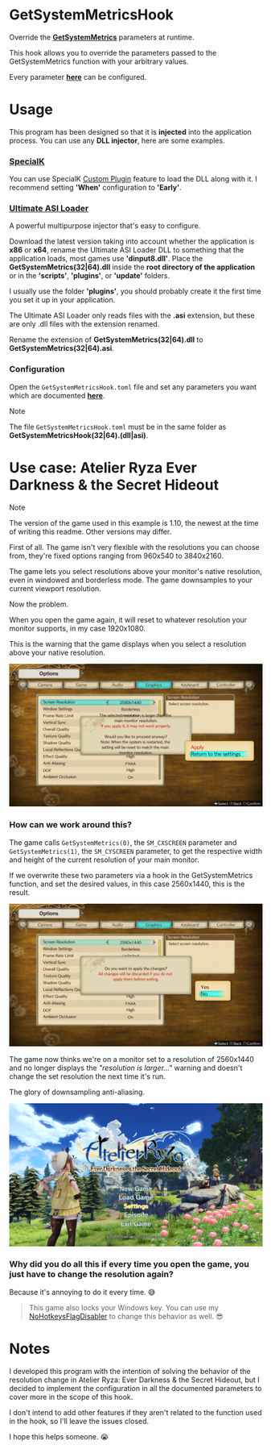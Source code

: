 # GetSystemMetricsHook
Override the [**GetSystemMetrics**](https://learn.microsoft.com/en-us/windows/win32/api/winuser/nf-winuser-getsystemmetrics) parameters at runtime.

This hook allows you to override the parameters passed to the GetSystemMetrics function with your arbitrary values.

Every parameter [**here**](https://learn.microsoft.com/en-us/windows/win32/api/winuser/nf-winuser-getsystemmetrics#parameters) can be configured.

# Usage
This program has been designed so that it is **injected** into the application process. You can use any **DLL injector**, here are some examples.

### [SpecialK](https://github.com/SpecialKO/SpecialK)
You can use SpecialK [Custom Plugin](https://wiki.special-k.info/en/SpecialK/Tools#custom-plugin) feature to load the DLL along with it. I recommend setting **'When'** configuration to **'Early'**.

### [Ultimate ASI Loader](https://github.com/ThirteenAG/Ultimate-ASI-Loader)
A powerful multipurpose injector that's easy to configure.

Download the latest version taking into account whether the application is **x86** or **x64**, rename the Ultimate ASI Loader DLL to something that the application loads, most games use **'dinput8.dll'**. Place the **GetSystemMetrics(32|64).dll** inside the **root directory of the application** or in the **'scripts'**, **'plugins'**, or **'update'** folders.

I usually use the folder **'plugins'**, you should probably create it the first time you set it up in your application.

The Ultimate ASI Loader only reads files with the **.asi** extension, but these are only .dll files with the extension renamed.

Rename the extension of **GetSystemMetrics(32|64).dll** to **GetSystemMetrics(32|64).asi**.

### Configuration
Open the `GetSystemMetricsHook.toml` file and set any parameters you want which are documented [**here**](https://learn.microsoft.com/en-us/windows/win32/api/winuser/nf-winuser-getsystemmetrics#parameters).

> [!NOTE]
> The file `GetSystemMetricsHook.toml` must be in the same folder as **GetSystemMetricsHook(32|64).(dll|asi)**.

# Use case: Atelier Ryza Ever Darkness & the Secret Hideout
> [!NOTE]
> The version of the game used in this example is 1.10, the newest at the time of writing this readme. Other versions may differ.

First of all. The game isn't very flexible with the resolutions you can choose from, they're fixed options ranging from 960x540 to 3840x2160.

The game lets you select resolutions above your monitor's native resolution, even in windowed and borderless mode. The game downsamples to your current viewport resolution.

Now the problem.

When you open the game again, it will reset to whatever resolution your monitor supports, in my case 1920x1080.

This is the warning that the game displays when you select a resolution above your native resolution.

<p align="center">
  <img src="./assets/sample/AtelierRyza001.png">
</p>

### How can we work around this?
The game calls `GetSystemMetrics(0)`, the `SM_CXSCREEN` parameter and `GetSystemMetrics(1)`, the `SM_CYSCREEN` parameter, to get the respective width and height of the current resolution of your main monitor.

If we overwrite these two parameters via a hook in the GetSystemMetrics function, and set the desired values, in this case 2560x1440, this is the result.

<p align="center">
  <img src="./assets/sample/AtelierRyza002.png">
</p>

The game now thinks we're on a monitor set to a resolution of 2560x1440 and no longer displays the *"resolution is larger..."* warning and doesn't change the set resolution the next time it's run.

The glory of downsampling anti-aliasing.

<p align="center">
  <img src="./assets/sample/AtelierRyza003.png">
</p>

### Why did you do all this if every time you open the game, you just have to change the resolution again?
Because it's annoying to do it every time. 😅

> This game also locks your Windows key. You can use my [NoHotkeysFlagDisabler](https://github.com/Braasileiro/NoHotkeysFlagDisabler) to change this behavior as well. :sunglasses:

# Notes
I developed this program with the intention of solving the behavior of the resolution change in Atelier Ryza: Ever Darkness & the Secret Hideout, but I decided to implement the configuration in all the documented parameters to cover more in the scope of this hook.

I don't intend to add other features if they aren't related to the function used in the hook, so I'll leave the issues closed.

I hope this helps someone. :sob:
